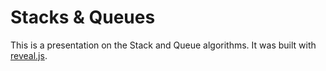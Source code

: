 # Stacks & Queues

This is a presentation on the Stack and Queue algorithms.  It was built with [reveal.js](https://github.com/hakimel/reveal.js/).
